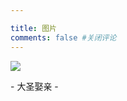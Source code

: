 ```yaml
---

title: 图片
comments: false #关闭评论
---
```


<div class="gallery-page">
	<div class="gallery-list">
		<div class="gallery-column">
			<div class="gallery-item">
				<a href="https://wuhaidong.vercel.app/gallery/photo01"><img src="https://gitee.com/imagess/hexo-imags/raw/master/dhxy.png">
				</a>
				<p>- 大圣娶亲 -</p>
			</div>
		</div>
		<!-- <div class="gallery-column">
			<div class="gallery-item">
				<a href="sample"><img src="https://gitee.com/imagess/hexo-imags/raw/master/dhxy.png">
				</a>
				<p>- 相册名 -</p>
			</div>
		</div>
		<div class="gallery-column">
			<div class="gallery-item">
				<a href="sample"><img src="https://gitee.com/imagess/hexo-imags/raw/master/dhxy.png">
				</a>
				<p>- 相册名 -</p>
			</div>
			</div> -->
		</div>
	</div>

</div>
